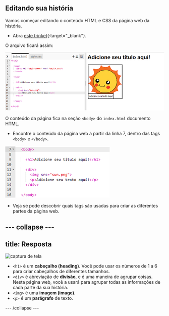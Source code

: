 ## Editando sua história

Vamos começar editando o conteúdo HTML e CSS da página web da história.

+ Abra [este trinket](https://trinket.io/html/533a4b269a){:target="_blank"}.

O arquivo ficará assim:

![captura de Tela](images/story-starter.png)

O conteúdo da página fica na seção `<body>` do `index.html` documento HTML.

+ Encontre o conteúdo da página web a partir da linha 7, dentro das tags `<body>` e `</body>`.

![captura de tela](images/story-html.png)

+ Veja se pode descobrir quais tags são usadas para criar as diferentes partes da página web.

--- collapse ---
---
title: Resposta
---

![captura de tela](images/story-elements.png)

+ `<h1>` é um **cabeçalho (heading)**. Você pode usar os números de 1 a 6 para criar cabeçalhos de diferentes tamanhos.
+ `<div>` é abreviação de **divisão**, e é uma maneira de agrupar coisas. Nesta página web, você a usará para agrupar todas as informações de cada parte da sua história.
+ `<img>` é uma **imagem (image)**.
+ `<p>` é um **parágrafo** de texto.

--- /collapse ---